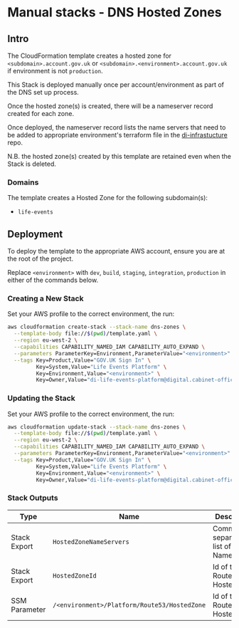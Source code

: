 # Manual stacks - DNS Hosted Zones

## Intro

The CloudFormation template creates a hosted zone for `<subdomain>.account.gov.uk`
or `<subdomain>.<environment>.account.gov.uk` if environment is not `production`.

This Stack is deployed manually once per account/environment
as part of the DNS set up process.

Once the hosted zone(s) is created, there will be a nameserver record created for each zone.

Once deployed, the nameserver record lists the name servers that need to be added to appropriate environment's
terraform file in the [di-infrastucture](https://github.com/alphagov/di-infrastructure/tree/main/terraform/domain) repo.

N.B. the hosted zone(s) created by this template are retained even when the Stack is deleted.

### Domains

The template creates a Hosted Zone for the following subdomain(s):

- `life-events`

## Deployment

To deploy the template to the appropriate AWS account, ensure you are at the root of the project.

Replace `<environment>` with `dev`, `build`, `staging`, `integration`, `production` in either of the commands below.

### Creating a New Stack

Set your AWS profile to the correct environment, the run:

```bash
aws cloudformation create-stack --stack-name dns-zones \
  --template-body file://$(pwd)/template.yaml \
  --region eu-west-2 \
  --capabilities CAPABILITY_NAMED_IAM CAPABILITY_AUTO_EXPAND \
  --parameters ParameterKey=Environment,ParameterValue="<environment>" \
  --tags Key=Product,Value="GOV.UK Sign In" \
         Key=System,Value="Life Events Platform" \
         Key=Environment,Value="<environment>" \
         Key=Owner,Value="di-life-events-platform@digital.cabinet-office.gov.uk"
```

### Updating the Stack

Set your AWS profile to the correct environment, the run:

```bash
aws cloudformation update-stack --stack-name dns-zones \
  --template-body file://$(pwd)/template.yaml \
  --region eu-west-2 \
  --capabilities CAPABILITY_NAMED_IAM CAPABILITY_AUTO_EXPAND \
  --parameters ParameterKey=Environment,ParameterValue="<environment>" \
  --tags Key=Product,Value="GOV.UK Sign In" \
         Key=System,Value="Life Events Platform" \
         Key=Environment,Value="<environment>" \
         Key=Owner,Value="di-life-events-platform@digital.cabinet-office.gov.uk"
```

### Stack Outputs

| Type          | Name                                         | Description                         |
|---------------|----------------------------------------------|-------------------------------------|
| Stack Export  | `HostedZoneNameServers`                      | Comma separated list of Nameservers |
| Stack Export  | `HostedZoneId`                               | Id of the Route 53 Hosted Zone      |
| SSM Parameter | `/<environment>/Platform/Route53/HostedZone` | Id of the Route 53 Hosted Zone      |
